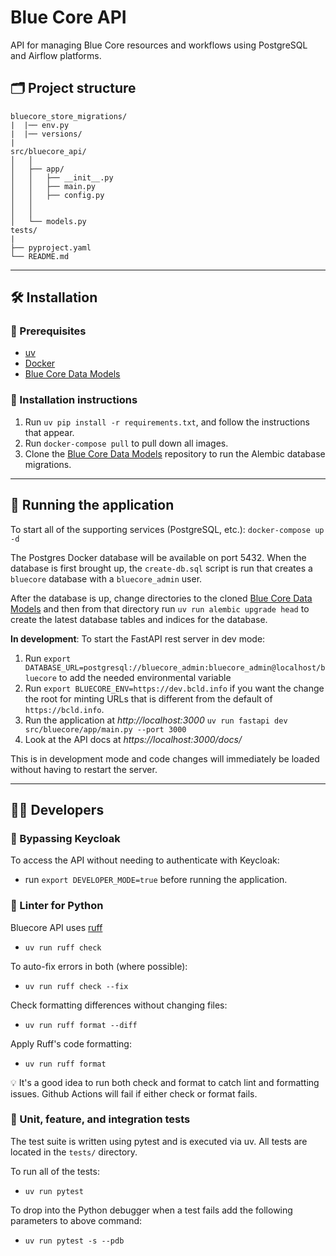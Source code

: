 # Blue Core API

API for managing Blue Core resources and workflows using PostgreSQL and Airflow platforms.


## 🗂️ Project structure
```
bluecore_store_migrations/
|  |── env.py
|  |── versions/
|
src/bluecore_api/
│   │
│   ├── app/
│   │   ├── __init__.py
│   │   ├── main.py
│   │   ├── config.py
│   │   
│   │  
│   └── models.py
tests/
|
├── pyproject.yaml
└── README.md
```

---

## 🛠️ Installation

### 🧰 Prerequisites
- [uv](https://github.com/astral-sh/uv)
- [Docker](https://www.docker.com/)
- [Blue Core Data Models][BLUECORE_MODELS]
 
### 🔧 Installation instructions
1.  Run `uv pip install -r requirements.txt`, and follow the instructions that appear.
2.  Run `docker-compose pull` to pull down all images.
3.  Clone the [Blue Core Data Models][BLUECORE_MODELS] repository to run the Alembic
    database migrations.

---

## 🚀 Running the application
To start all of the supporting services (PostgreSQL, etc.):
`docker-compose up -d`

The Postgres Docker database will be available on port 5432. When the database is first brought up, 
the `create-db.sql` script is run that creates a `bluecore` database with a 
`bluecore_admin` user. 

After the database is up, change directories to the cloned [Blue Core Data Models][BLUECORE_MODELS] and then from that directory run `uv run alembic upgrade head`
to create the latest database tables and indices for the database.

**In development**: To start the FastAPI rest server in dev mode:
1. Run `export DATABASE_URL=postgresql://bluecore_admin:bluecore_admin@localhost/bluecore` to add the needed environmental variable 
2. Run `export BLUECORE_ENV=https://dev.bcld.info` if you want the change the root for minting URLs that is different from the default of `https://bcld.info`.  
3. Run the application at *http://localhost:3000*
`uv run fastapi dev src/bluecore/app/main.py --port 3000`
4. Look at the API docs at *https://localhost:3000/docs/*

This is in development mode and code changes will immediately be loaded without having to restart the server.

---

## 👨‍💻 Developers

### 🔐 Bypassing Keycloak 
To access the API without needing to authenticate with Keycloak: 
* run `export DEVELOPER_MODE=true` before running the application.

### 🧹 Linter for Python 
Bluecore API uses [ruff](https://docs.astral.sh/ruff/)
- `uv run ruff check`

To auto-fix errors in both (where possible):
- `uv run ruff check --fix`

Check formatting differences without changing files:
- `uv run ruff format --diff`

Apply Ruff's code formatting:
- `uv run ruff format`


💡 It's a good idea to run both check and format to catch lint and formatting issues. 
Github Actions will fail if either check or format fails.

### 🧪 Unit, feature, and integration tests
The test suite is written using pytest and is executed via uv.
All tests are located in the `tests/` directory.

To run all of the tests:
- `uv run pytest`

To drop into the Python debugger when a test fails add the following parameters to above command:
- `uv run pytest -s --pdb` 


[BLUECORE_MODELS]: https://github.com/blue-core-lod/bluecore-models
